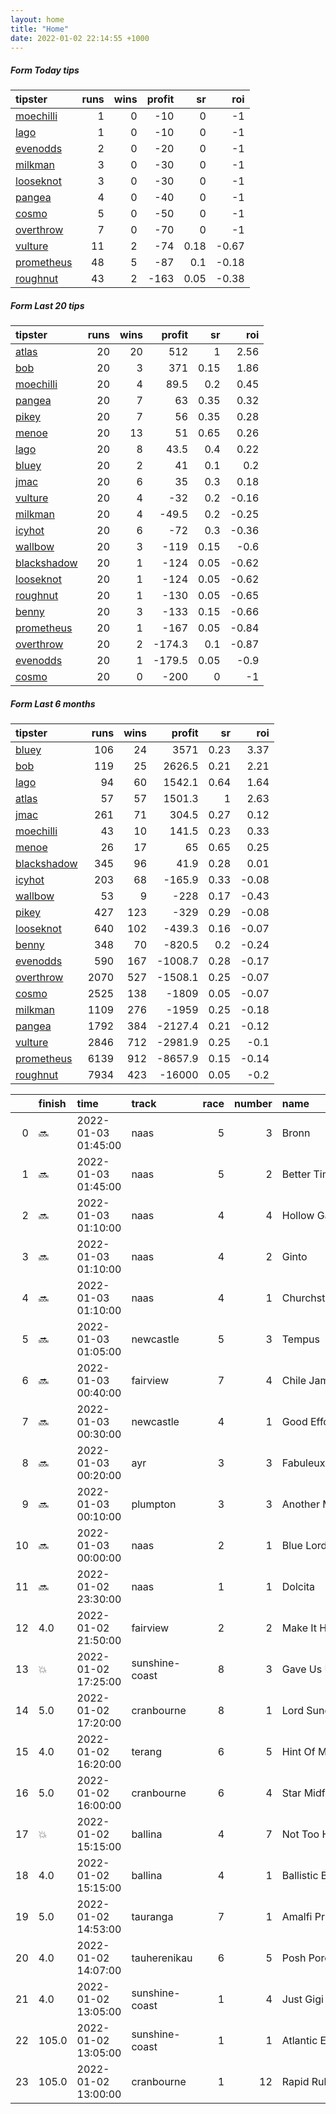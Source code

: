 ```yaml
---   
layout: home  
title: "Home"   
date: 2022-01-02 22:14:55 +1000  
---   
```



##### Form Today tips   

| tipster                                                       |   runs |   wins |   profit |   sr |   roi |
|:--------------------------------------------------------------|-------:|-------:|---------:|-----:|------:|
| [moechilli](https://mrwayneo.github.io/tips/moechilli.html)   |      1 |      0 |      -10 | 0    | -1    |
| [lago](https://mrwayneo.github.io/tips/lago.html)             |      1 |      0 |      -10 | 0    | -1    |
| [evenodds](https://mrwayneo.github.io/tips/evenodds.html)     |      2 |      0 |      -20 | 0    | -1    |
| [milkman](https://mrwayneo.github.io/tips/milkman.html)       |      3 |      0 |      -30 | 0    | -1    |
| [looseknot](https://mrwayneo.github.io/tips/looseknot.html)   |      3 |      0 |      -30 | 0    | -1    |
| [pangea](https://mrwayneo.github.io/tips/pangea.html)         |      4 |      0 |      -40 | 0    | -1    |
| [cosmo](https://mrwayneo.github.io/tips/cosmo.html)           |      5 |      0 |      -50 | 0    | -1    |
| [overthrow](https://mrwayneo.github.io/tips/overthrow.html)   |      7 |      0 |      -70 | 0    | -1    |
| [vulture](https://mrwayneo.github.io/tips/vulture.html)       |     11 |      2 |      -74 | 0.18 | -0.67 |
| [prometheus](https://mrwayneo.github.io/tips/prometheus.html) |     48 |      5 |      -87 | 0.1  | -0.18 |
| [roughnut](https://mrwayneo.github.io/tips/roughnut.html)     |     43 |      2 |     -163 | 0.05 | -0.38 |

##### Form Last 20 tips   

| tipster                                                         |   runs |   wins |   profit |   sr |   roi |
|:----------------------------------------------------------------|-------:|-------:|---------:|-----:|------:|
| [atlas](https://mrwayneo.github.io/tips/atlas.html)             |     20 |     20 |    512   | 1    |  2.56 |
| [bob](https://mrwayneo.github.io/tips/bob.html)                 |     20 |      3 |    371   | 0.15 |  1.86 |
| [moechilli](https://mrwayneo.github.io/tips/moechilli.html)     |     20 |      4 |     89.5 | 0.2  |  0.45 |
| [pangea](https://mrwayneo.github.io/tips/pangea.html)           |     20 |      7 |     63   | 0.35 |  0.32 |
| [pikey](https://mrwayneo.github.io/tips/pikey.html)             |     20 |      7 |     56   | 0.35 |  0.28 |
| [menoe](https://mrwayneo.github.io/tips/menoe.html)             |     20 |     13 |     51   | 0.65 |  0.26 |
| [lago](https://mrwayneo.github.io/tips/lago.html)               |     20 |      8 |     43.5 | 0.4  |  0.22 |
| [bluey](https://mrwayneo.github.io/tips/bluey.html)             |     20 |      2 |     41   | 0.1  |  0.2  |
| [jmac](https://mrwayneo.github.io/tips/jmac.html)               |     20 |      6 |     35   | 0.3  |  0.18 |
| [vulture](https://mrwayneo.github.io/tips/vulture.html)         |     20 |      4 |    -32   | 0.2  | -0.16 |
| [milkman](https://mrwayneo.github.io/tips/milkman.html)         |     20 |      4 |    -49.5 | 0.2  | -0.25 |
| [icyhot](https://mrwayneo.github.io/tips/icyhot.html)           |     20 |      6 |    -72   | 0.3  | -0.36 |
| [wallbow](https://mrwayneo.github.io/tips/wallbow.html)         |     20 |      3 |   -119   | 0.15 | -0.6  |
| [blackshadow](https://mrwayneo.github.io/tips/blackshadow.html) |     20 |      1 |   -124   | 0.05 | -0.62 |
| [looseknot](https://mrwayneo.github.io/tips/looseknot.html)     |     20 |      1 |   -124   | 0.05 | -0.62 |
| [roughnut](https://mrwayneo.github.io/tips/roughnut.html)       |     20 |      1 |   -130   | 0.05 | -0.65 |
| [benny](https://mrwayneo.github.io/tips/benny.html)             |     20 |      3 |   -133   | 0.15 | -0.66 |
| [prometheus](https://mrwayneo.github.io/tips/prometheus.html)   |     20 |      1 |   -167   | 0.05 | -0.84 |
| [overthrow](https://mrwayneo.github.io/tips/overthrow.html)     |     20 |      2 |   -174.3 | 0.1  | -0.87 |
| [evenodds](https://mrwayneo.github.io/tips/evenodds.html)       |     20 |      1 |   -179.5 | 0.05 | -0.9  |
| [cosmo](https://mrwayneo.github.io/tips/cosmo.html)             |     20 |      0 |   -200   | 0    | -1    |

##### Form Last 6 months   

| tipster                                                         |   runs |   wins |   profit |   sr |   roi |
|:----------------------------------------------------------------|-------:|-------:|---------:|-----:|------:|
| [bluey](https://mrwayneo.github.io/tips/bluey.html)             |    106 |     24 |   3571   | 0.23 |  3.37 |
| [bob](https://mrwayneo.github.io/tips/bob.html)                 |    119 |     25 |   2626.5 | 0.21 |  2.21 |
| [lago](https://mrwayneo.github.io/tips/lago.html)               |     94 |     60 |   1542.1 | 0.64 |  1.64 |
| [atlas](https://mrwayneo.github.io/tips/atlas.html)             |     57 |     57 |   1501.3 | 1    |  2.63 |
| [jmac](https://mrwayneo.github.io/tips/jmac.html)               |    261 |     71 |    304.5 | 0.27 |  0.12 |
| [moechilli](https://mrwayneo.github.io/tips/moechilli.html)     |     43 |     10 |    141.5 | 0.23 |  0.33 |
| [menoe](https://mrwayneo.github.io/tips/menoe.html)             |     26 |     17 |     65   | 0.65 |  0.25 |
| [blackshadow](https://mrwayneo.github.io/tips/blackshadow.html) |    345 |     96 |     41.9 | 0.28 |  0.01 |
| [icyhot](https://mrwayneo.github.io/tips/icyhot.html)           |    203 |     68 |   -165.9 | 0.33 | -0.08 |
| [wallbow](https://mrwayneo.github.io/tips/wallbow.html)         |     53 |      9 |   -228   | 0.17 | -0.43 |
| [pikey](https://mrwayneo.github.io/tips/pikey.html)             |    427 |    123 |   -329   | 0.29 | -0.08 |
| [looseknot](https://mrwayneo.github.io/tips/looseknot.html)     |    640 |    102 |   -439.3 | 0.16 | -0.07 |
| [benny](https://mrwayneo.github.io/tips/benny.html)             |    348 |     70 |   -820.5 | 0.2  | -0.24 |
| [evenodds](https://mrwayneo.github.io/tips/evenodds.html)       |    590 |    167 |  -1008.7 | 0.28 | -0.17 |
| [overthrow](https://mrwayneo.github.io/tips/overthrow.html)     |   2070 |    527 |  -1508.1 | 0.25 | -0.07 |
| [cosmo](https://mrwayneo.github.io/tips/cosmo.html)             |   2525 |    138 |  -1809   | 0.05 | -0.07 |
| [milkman](https://mrwayneo.github.io/tips/milkman.html)         |   1109 |    276 |  -1959   | 0.25 | -0.18 |
| [pangea](https://mrwayneo.github.io/tips/pangea.html)           |   1792 |    384 |  -2127.4 | 0.21 | -0.12 |
| [vulture](https://mrwayneo.github.io/tips/vulture.html)         |   2846 |    712 |  -2981.9 | 0.25 | -0.1  |
| [prometheus](https://mrwayneo.github.io/tips/prometheus.html)   |   6139 |    912 |  -8657.9 | 0.15 | -0.14 |
| [roughnut](https://mrwayneo.github.io/tips/roughnut.html)       |   7934 |    423 | -16000   | 0.05 | -0.2  |

|    | finish   | time                | track          |   race |   number | name               |   odds | tipster            |
|---:|:---------|:--------------------|:---------------|-------:|---------:|:-------------------|-------:|:-------------------|
|  0 | :soon:   | 2022-01-03 01:45:00 | naas           |      5 |        3 | Bronn              |   2.4  | overthrow,lago     |
|  1 | :soon:   | 2022-01-03 01:45:00 | naas           |      5 |        2 | Better Times Ahead |  51    | overthrow          |
|  2 | :soon:   | 2022-01-03 01:10:00 | naas           |      4 |        4 | Hollow Games       |   3    | vulture,milkman    |
|  3 | :soon:   | 2022-01-03 01:10:00 | naas           |      4 |        2 | Ginto              |   2.5  | vulture            |
|  4 | :soon:   | 2022-01-03 01:10:00 | naas           |      4 |        1 | Churchstonewarrior |  26    | evenodds,overthrow |
|  5 | :soon:   | 2022-01-03 01:05:00 | newcastle      |      5 |        3 | Tempus             |   6.5  | pangea             |
|  6 | :soon:   | 2022-01-03 00:40:00 | fairview       |      7 |        4 | Chile Jam          |   0    | vulture            |
|  7 | :soon:   | 2022-01-03 00:30:00 | newcastle      |      4 |        1 | Good Effort        |   1.85 | vulture            |
|  8 | :soon:   | 2022-01-03 00:20:00 | ayr            |      3 |        3 | Fabuleux Du Clos   |   4.4  | looseknot          |
|  9 | :soon:   | 2022-01-03 00:10:00 | plumpton       |      3 |        3 | Another Mystery    |  10    | milkman            |
| 10 | :soon:   | 2022-01-03 00:00:00 | naas           |      2 |        1 | Blue Lord          |   1.45 | overthrow          |
| 11 | :soon:   | 2022-01-02 23:30:00 | naas           |      1 |        1 | Dolcita            |   3.9  | overthrow          |
| 12 | 4.0      | 2022-01-02 21:50:00 | fairview       |      2 |        2 | Make It Happen     |   0    | vulture            |
| 13 | :boom:   | 2022-01-02 17:25:00 | sunshine-coast |      8 |        3 | Gave Us Up         |   1.83 | vulture            |
| 14 | 5.0      | 2022-01-02 17:20:00 | cranbourne     |      8 |        1 | Lord Sundowner     |   7.5  | evenodds,moechilli |
| 15 | 4.0      | 2022-01-02 16:20:00 | terang         |      6 |        5 | Hint Of Mint       |   5.5  | pangea             |
| 16 | 5.0      | 2022-01-02 16:00:00 | cranbourne     |      6 |        4 | Star Midfielder    |   2.5  | pangea             |
| 17 | :boom:   | 2022-01-02 15:15:00 | ballina        |      4 |        7 | Not Too Hard       |   1.67 | vulture            |
| 18 | 4.0      | 2022-01-02 15:15:00 | ballina        |      4 |        1 | Ballistic Babe     |   2.6  | looseknot          |
| 19 | 5.0      | 2022-01-02 14:53:00 | tauranga       |      7 |        1 | Amalfi Prince      |   1.45 | vulture            |
| 20 | 4.0      | 2022-01-02 14:07:00 | tauherenikau   |      6 |        5 | Posh Porotene      |   5.5  | looseknot          |
| 21 | 4.0      | 2022-01-02 13:05:00 | sunshine-coast |      1 |        4 | Just Gigi          |   3.8  | vulture            |
| 22 | 105.0    | 2022-01-02 13:05:00 | sunshine-coast |      1 |        1 | Atlantic Eagle     |   0    | overthrow          |
| 23 | 105.0    | 2022-01-02 13:00:00 | cranbourne     |      1 |       12 | Rapid Ruby         |   0    | vulture            |